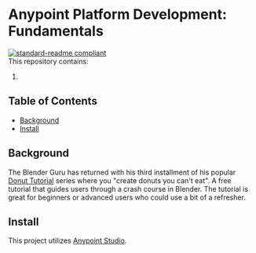 # Anypoint Platform Development: Fundamentals

[![standard-readme compliant](https://img.shields.io/badge/readme%20style-standard-brightgreen.svg?style=flat-square)](https://github.com/RichardLitt/standard-readme)
<br>
This repository contains:

1.

## Table of Contents

- [Background](#a-name"background"abackground)
- [Install](#a-name"install"ainstall)

## <a name="background"></a>Background

The Blender Guru has returned with his third installment of his popular [Donut Tutorial](https://www.youtube.com/watch?v=nIoXOplUvAw&list=PLjEaoINr3zgFX8ZsChQVQsuDSjEqdWMAD&index=1 "Donut Tutorial") series where you "create donuts you can't eat". A free tutorial that guides users through a crash course in Blender. The tutorial is great for beginners or advanced users who could use a bit of a refresher.

## <a name="install"></a>Install

This project utilizes [Anypoint Studio](https://www.mulesoft.com/platform/studio "Anypoint Studio").
